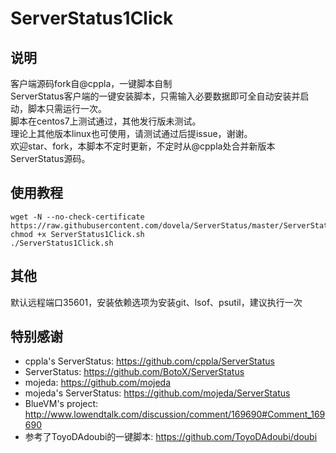 # ServerStatus1Click

## 说明
客户端源码fork自@cppla，一键脚本自制
<br>ServerStatus客户端的一键安装脚本，只需输入必要数据即可全自动安装并启动，脚本只需运行一次。
<br>脚本在centos7上测试通过，其他发行版未测试。
<br>理论上其他版本linux也可使用，请测试通过后提issue，谢谢。
<br>欢迎star、fork，本脚本不定时更新，不定时从@cppla处合并新版本ServerStatus源码。

## 使用教程
````
wget -N --no-check-certificate https://raw.githubusercontent.com/dovela/ServerStatus/master/ServerStatus1Click.sh
chmod +x ServerStatus1Click.sh
./ServerStatus1Click.sh
````

## 其他
默认远程端口35601，安装依赖选项为安装git、lsof、psutil，建议执行一次

## 特别感谢
* cppla's ServerStatus: https://github.com/cppla/ServerStatus
* ServerStatus: https://github.com/BotoX/ServerStatus
* mojeda: https://github.com/mojeda 
* mojeda's ServerStatus: https://github.com/mojeda/ServerStatus
* BlueVM's project: http://www.lowendtalk.com/discussion/comment/169690#Comment_169690
* 参考了ToyoDAdoubi的一键脚本: https://github.com/ToyoDAdoubi/doubi
